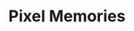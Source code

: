---
title: Pixel Memories
developer: Ezelia
image: PixelMemories.png
link: http://pixelmemories.ezelia.com
ios: https://itunes.apple.com/us/app/pixel-memories/id1128139359
android: https://play.google.com/store/apps/details?id=com.ezelia.pixelmemories
---